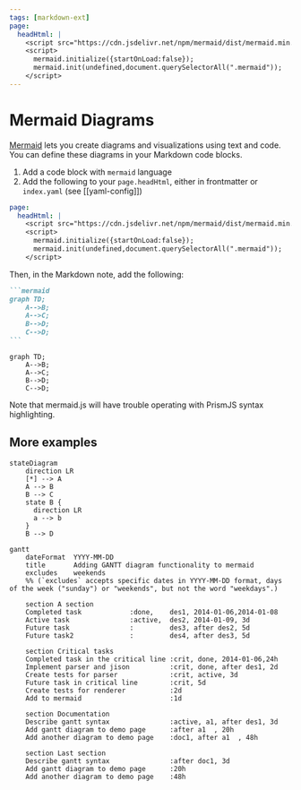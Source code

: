 ```yaml
---
tags: [markdown-ext]
page:
  headHtml: |
    <script src="https://cdn.jsdelivr.net/npm/mermaid/dist/mermaid.min.js"></script>
    <script>
      mermaid.initialize({startOnLoad:false});
      mermaid.init(undefined,document.querySelectorAll(".mermaid"));
    </script>
---
```


# Mermaid Diagrams

[Mermaid](https://mermaid-js.github.io/mermaid/#/) lets you create diagrams and visualizations using text and code. You can define these diagrams in your Markdown code blocks. 

1. Add a code block with `mermaid` language
2. Add the following to your `page.headHtml`, either in frontmatter or `index.yaml` (see [[yaml-config]])

```yaml
page:
  headHtml: |
    <script src="https://cdn.jsdelivr.net/npm/mermaid/dist/mermaid.min.js"></script>
    <script>
      mermaid.initialize({startOnLoad:false});
      mermaid.init(undefined,document.querySelectorAll(".mermaid"));
    </script>
```

Then, in the Markdown note, add the following:

~~~markdown
```mermaid
graph TD;
    A-->B;
    A-->C;
    B-->D;
    C-->D;
```
~~~

```mermaid
graph TD;
    A-->B;
    A-->C;
    B-->D;
    C-->D;
```

Note that mermaid.js will have trouble operating with PrismJS syntax highlighting.

## More examples

```mermaid
stateDiagram
    direction LR
    [*] --> A
    A --> B
    B --> C
    state B {
      direction LR
      a --> b
    }
    B --> D
```

```mermaid
gantt
    dateFormat  YYYY-MM-DD
    title       Adding GANTT diagram functionality to mermaid
    excludes    weekends
    %% (`excludes` accepts specific dates in YYYY-MM-DD format, days of the week ("sunday") or "weekends", but not the word "weekdays".)

    section A section
    Completed task            :done,    des1, 2014-01-06,2014-01-08
    Active task               :active,  des2, 2014-01-09, 3d
    Future task               :         des3, after des2, 5d
    Future task2              :         des4, after des3, 5d

    section Critical tasks
    Completed task in the critical line :crit, done, 2014-01-06,24h
    Implement parser and jison          :crit, done, after des1, 2d
    Create tests for parser             :crit, active, 3d
    Future task in critical line        :crit, 5d
    Create tests for renderer           :2d
    Add to mermaid                      :1d

    section Documentation
    Describe gantt syntax               :active, a1, after des1, 3d
    Add gantt diagram to demo page      :after a1  , 20h
    Add another diagram to demo page    :doc1, after a1  , 48h

    section Last section
    Describe gantt syntax               :after doc1, 3d
    Add gantt diagram to demo page      :20h
    Add another diagram to demo page    :48h
```